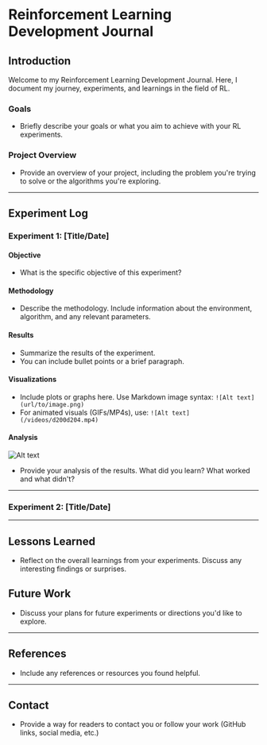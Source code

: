 # Reinforcement Learning Development Journal

## Introduction
Welcome to my Reinforcement Learning Development Journal. Here, I document my journey, experiments, and learnings in the field of RL.

### Goals
- Briefly describe your goals or what you aim to achieve with your RL experiments.

### Project Overview
- Provide an overview of your project, including the problem you're trying to solve or the algorithms you're exploring.

---

## Experiment Log

### Experiment 1: [Title/Date]

#### Objective
- What is the specific objective of this experiment?

#### Methodology
- Describe the methodology. Include information about the environment, algorithm, and any relevant parameters.

#### Results
- Summarize the results of the experiment.
- You can include bullet points or a brief paragraph.

#### Visualizations
- Include plots or graphs here. Use Markdown image syntax: `![Alt text](url/to/image.png)`
- For animated visuals (GIFs/MP4s), use: `![Alt text](/videos/d200d204.mp4)`

#### Analysis
![Alt text](/videos/d200d204.gif)
- Provide your analysis of the results. What did you learn? What worked and what didn't?

---

### Experiment 2: [Title/Date]
<!-- Repeat the structure for subsequent experiments -->

---

## Lessons Learned
- Reflect on the overall learnings from your experiments. Discuss any interesting findings or surprises.

## Future Work
- Discuss your plans for future experiments or directions you'd like to explore.

---

## References
- Include any references or resources you found helpful.

---

## Contact
- Provide a way for readers to contact you or follow your work (GitHub links, social media, etc.)


